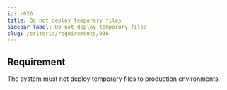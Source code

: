 ```yaml
---
id: r036
title: Do not deploy temporary files
sidebar_label: Do not deploy temporary files
slug: /criteria/requirements/036
---
```


## Requirement

The system must not deploy temporary files
to production environments.
